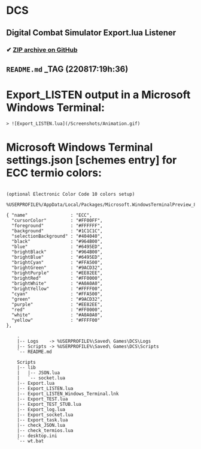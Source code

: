 # DCS

## Digital Combat Simulator Export.lua Listener

### ✔ [ZIP archive on GitHub](../../archive/master.zip)

## `README.md` _TAG (220817:19h:36)

# Export_LISTEN output in a Microsoft Windows Terminal:
```
> ![Export_LISTEN.lua](/Screenshots/Animation.gif)
```

# Microsoft Windows Terminal settings.json [schemes entry] for ECC termio colors:
```

(optional Electronic Color Code 10 colors setup)

%USERPROFILE%/AppData/Local/Packages/Microsoft.WindowsTerminalPreview_8wekyb3d8bbwe/LocalState/settings.json

{ "name"                : "ECC",
  "cursorColor"         : "#FF00FF",
  "foreground"          : "#FFFFFF",
  "background"          : "#1C1C1C",
  "selectionBackground" : "#404040",
  "black"               : "#964B00",
  "blue"                : "#6495ED",
  "brightBlack"         : "#964B00",
  "brightBlue"          : "#6495ED",
  "brightCyan"          : "#FFA500",
  "brightGreen"         : "#9ACD32",
  "brightPurple"        : "#EE82EE",
  "brightRed"           : "#FF0000",
  "brightWhite"         : "#A0A0A0",
  "brightYellow"        : "#FFFF00",
  "cyan"                : "#FFA500",
  "green"               : "#9ACD32",
  "purple"              : "#EE82EE",
  "red"                 : "#FF0000",
  "white"               : "#A0A0A0",
  "yellow"              : "#FFFF00"
},
```

<!--
}!!tree --dirsfirst          | sed -e 's/^/    /'
}!!tree --dirsfirst Scripts/ | sed -e 's/^/    /'
-->
```
    .
    |-- Logs    -> %USERPROFILE%\Saved\ Games\DCS\Logs
    |-- Scripts -> %USERPROFILE%\Saved\ Games\DCS\Scripts
    `-- README.md

    Scripts
    |-- lib
    |   |-- JSON.lua
    |   `-- socket.lua
    |-- Export.lua
    |-- Export_LISTEN.lua
    |-- Export_LISTEN_Windows_Terminal.lnk
    |-- Export_TEST.lua
    |-- Export_TEST_STUB.lua
    |-- Export_log.lua
    |-- Export_socket.lua
    |-- Export_task.lua
    |-- check_JSON.lua
    |-- check_termios.lua
    |-- desktop.ini
    `-- wt.bat

```
